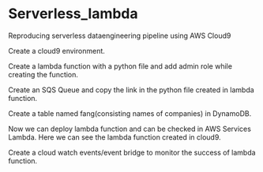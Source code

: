 # Serverless_lambda


Reproducing serverless dataengineering pipeline using AWS Cloud9

Create a cloud9 environment. 

Create a lambda function with a python file and add admin role while creating the function.

Create an SQS Queue and copy the link in the python file created in lambda function.

Create a table named fang(consisting names of companies) in DynamoDB.

Now we can deploy lambda function and can be checked in AWS Services Lambda. Here we can see the lambda function created in cloud9. 

Create a cloud watch events/event bridge to monitor the success of lambda function.
